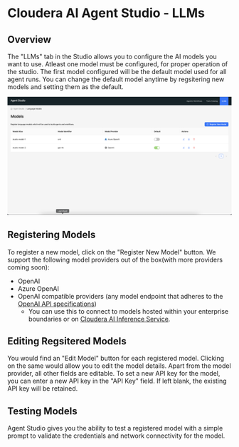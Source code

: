 # Cloudera AI Agent Studio - LLMs

## Overview

The "LLMs" tab in the Studio allows you to configure the AI models you want to use. Atleast one model must be configured, for proper operation of the studio. The first model configured will be the default model used for all agent runs. You can change the default model anytime by regsitering new models and setting them as the default.

![LLMs Tab](../../images/for_docs/LLMs-page.png)

## Registering Models

To register a new model, click on the "Register New Model" button. We support the following model providers out of the box(with more providers coming soon):
 - OpenAI
 - Azure OpenAI
 - OpenAI compatible providers (any model endpoint that adheres to the [OpenAI API specifications](https://platform.openai.com/docs/api-reference/chat))
   - You can use this to connect to models hosted within your enterprise boundaries or on [Cloudera AI Inference Service](https://docs.cloudera.com/machine-learning/cloud/ai-inference/topics/ml-caii-use-caii.html).

## Editing Regsitered Models

You would find an "Edit Model" button for each registered model. Clicking on the same would allow you to edit the model details. Apart from the model provider, all other fields are editable. To set a new API key for the model, you can enter a new API key in the "API Key" field. If left blank, the existing API key will be retained.

## Testing Models

Agent Studio gives you the ability to test a registered model with a simple prompt to validate the credentials and network connectivity for the model.
